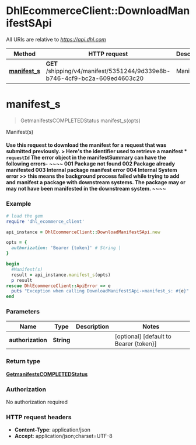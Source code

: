 # DhlEcommerceClient::DownloadManifestSApi

All URIs are relative to *https://api.dhl.com*

Method | HTTP request | Description
------------- | ------------- | -------------
[**manifest_s**](DownloadManifestSApi.md#manifest_s) | **GET** /shipping/v4/manifest/5351244/9d339e8b-b746-4cf9-bc2a-609ed4603c20 | Manifest(s)


# **manifest_s**
> GetmanifestsCOMPLETEDStatus manifest_s(opts)

Manifest(s)

#### Use this request to download the manifest for a request that was submitted previously. > Here's the identifier used to retrieve a manifest  * `requestId`  The error object in the manifestSummary can have the following errors- ~~~~ 001  Package not found 002  Package already manifested 003  Internal package manifest error 004 Internal System error >> this means the background process failed while trying to add and manifest a package with downstream systems. The package may or may not have been manifested in the downstream system. ~~~~

### Example
```ruby
# load the gem
require 'dhl_ecommerce_client'

api_instance = DhlEcommerceClient::DownloadManifestSApi.new

opts = {
  authorization: 'Bearer {token}' # String |
}

begin
  #Manifest(s)
  result = api_instance.manifest_s(opts)
  p result
rescue DhlEcommerceClient::ApiError => e
  puts "Exception when calling DownloadManifestSApi->manifest_s: #{e}"
end
```

### Parameters

Name | Type | Description  | Notes
------------- | ------------- | ------------- | -------------
 **authorization** | **String**|  | [optional] [default to Bearer {token}]

### Return type

[**GetmanifestsCOMPLETEDStatus**](GetmanifestsCOMPLETEDStatus.md)

### Authorization

No authorization required

### HTTP request headers

 - **Content-Type**: application/json
 - **Accept**: application/json;charset=UTF-8



